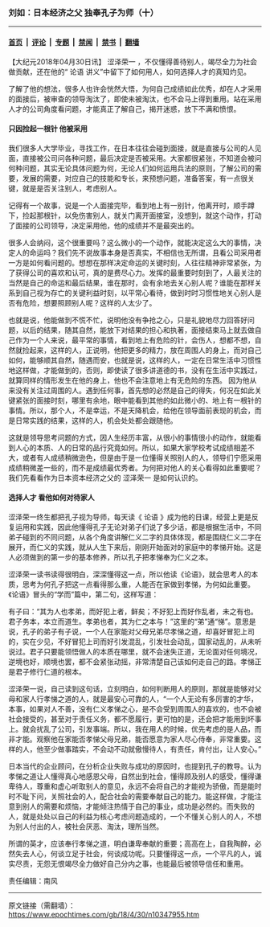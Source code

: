 ### 刘如：日本经济之父 独奉孔子为师（十）

---

#### [首页](../../../..?n10347955) &nbsp;|&nbsp; [评论](../../../../../epoch-comment?n10347955) &nbsp;|&nbsp; [专题](../../../../../epoch-special?n10347955) &nbsp;|&nbsp; [禁闻](../../../../../epoch-news?n10347955) &nbsp;|&nbsp; [禁书](../../../../../books?n10347955) &nbsp;|&nbsp; [翻墙](https://github.com/gfw-breaker/nogfw/blob/master/README.md?n10347955)


<div class="post_content" id="artbody" itemprop="articleBody">
 <!-- article content begin -->
 <p>
  【大纪元2018年04月30日讯】
  <ok href="https://www.epochtimes.com/gb/tag/%E6%B6%A9%E6%B3%BD%E8%8D%A3%E4%B8%80.html">
   涩泽荣一
  </ok>
  ，不仅懂得善待别人，竭尽全力为社会做贡献，还在他的“
  <ok href="https://www.epochtimes.com/gb/tag/%E8%AE%BA%E8%AF%AD.html">
   论语
  </ok>
  讲义”中留下了如何用人，如何选择人才的真知灼见。
 </p>
 <p>
  了解了他的想法，很多人也许会恍然大悟，为何自己成绩如此优秀，却在人才采用的面接后，被审查的领导淘汰了，即使未被淘汰，也不会马上得到重用。站在采用人才的公司角度看问题，才能真正了解自己，揭开迷惑，放下不满和愤恨。
 </p>
 <h4>
  <strong>
   只因捡起一根针
  </strong>
  <strong>
  </strong>
  <strong>
   他被采用
  </strong>
 </h4>
 <p>
  我们很多人大学毕业，寻找工作，在日本往往会碰到面接，就是直接与公司的人见面，直接被公司问各种问题，最后决定是否被采用。大家都很紧张，不知道会被问何种问题，其实无论具体问题为何，无论人们如何运用兵法的原则，了解公司的需要，发展的需要，对应自己的技能和专长，来预想问题，准备答案，有一点很关键，就是是否关注别人，考虑别人。
 </p>
 <p>
  记得有一个故事，说是一个人面接完毕，看到地上有一别针，他离开时，顺手蹲下，捡起那根针，以免伤害别人，就关门离开面接室，没想到，就这个动作，打动了面接的公司领导，决定采用他，他的成绩并不是最突出的。
 </p>
 <p>
  很多人会纳闷，这个很重要吗？这么微小的一个动作，就能决定这么大的事情，决定人的命运吗？我们先不说故事本身是否真实，不相信也无所谓，且看公司采用者一方是如何看问题的。想想在那样决定命运的关键时刻，人往往精神非常紧张，为了获得公司的喜欢和认可，真的是费尽心力。发挥的最重要时刻到了，人最关注的当然是自己的命运和最后结果，谁在那时，会有余地去关心别人呢？谁能在那样关系到自己视为存亡的关键利益时刻，以平常心看待，做到时时习惯性地关心别人是否有危险，想要照顾别人呢？这样的人太少了。
 </p>
 <p>
  也就是说，他能做到不慌不忙，说明他没有争抢之心，只是礼貌地尽力回答好问题，以后的结果，随其自然，能放下对结果的担心和执著，面接结束马上就去做自己作为一个人来说，最平常的事情，看到地上有危险的针，会伤人，想都不想，自然就捡起来，这样的人，正说明，他把更多的精力，放在周围人的身上，而对自己如何，能够顺其自然，随遇而安，也就是说，这样的人，一定在日常生活中习惯性地这样做，才能做到的，否则，即使读了很多讲道德的书，没有在生活中实践过，就算同样的情形发生在他的身上，他也不会注意地上有无危险的东西。 因为他从来没有关注过周围的人。遇到任何事，首先想的必然是自己的得失，何况在如此关键紧张的面接时刻，哪里有余地，眼中能看到其他的如此微小的、地上有一根针的事情。所以，那个人，不是幸运，不是天降机会，给他在领导面前表现的机会，而是日常实践的结果，这样的人，机会处处都会跟随他。
 </p>
 <p>
  这就是领导思考问题的方式，因人生经历丰富，从很小的事情很小的动作，就能看到人心的本质、人的日常的品行究竟如何。所以，如果大家学校考试成绩相差不大，或者有人成绩稍微逊色，但是由于是一位懂得关照别人的人，领导们宁愿采用成绩稍微差一些的，而不是成绩最优秀者。为何把对他人的关心看得如此重要呢？我们先看看作为日本资本经济之父的
  <ok href="https://www.epochtimes.com/gb/tag/%E6%B6%A9%E6%B3%BD%E8%8D%A3%E4%B8%80.html">
   涩泽荣一
  </ok>
  是如何认识的。
 </p>
 <h4>
  <strong>
   选择人才
  </strong>
  <strong>
  </strong>
  <strong>
   看他如何对待家人
   <br/>
  </strong>
 </h4>
 <p>
  涩泽荣一终生都把孔子视为导师，每天读《
  <ok href="https://www.epochtimes.com/gb/tag/%E8%AE%BA%E8%AF%AD.html">
   论语
  </ok>
  》成为他的日课，经营上更是反复运用和实践，因此他懂得孔子无论对弟子们说了多少话，都是根据生活中，不同弟子碰到的不同问题，从各个角度讲解仁义二字的具体体现，都是围绕仁义二字在展开，而仁义的实践，就从人生下来后，刚刚开始面对的家庭中的孝悌开始。这是人必须做到的第一步的基本修养，所以孔子把孝悌奉为仁义之本。
 </p>
 <p>
  涩泽荣一读书读得很明白，深深懂得这一点，所以他读《论语》，就会思考人的本质，思考为何孔子把这一点看得那么重，人能否在家做到孝悌，为何如此重要。《论语》冒头的“学而”篇中，第二句，这样写道：
 </p>
 <p>
  有子曰：“其为人也孝弟，而好犯上者，鲜矣；不好犯上而好作乱者，未之有也。君子务本，本立而道生。孝弟也者，其为仁之本与！”这里的“弟”通“悌”。意思是说，孔子的弟子有子说，一个人在家能对父母兄弟尽孝悌之道，却喜好冒犯上司的，实在少见，不好冒犯上司而好引发混乱，引发社会动乱，国家动乱的，从未听说过。君子只要能领悟做人的本质在哪里，就不会迷失正道，无论面对任何境况，逆境也好，顺境也罢，都不会紧张动摇，非常清楚自己该如何走自己的路。孝悌正是君子修行仁道的根本。
 </p>
 <p>
  涩泽荣一说，自己读到这句话，立刻明白，如何判断用人的原则，那就是能够对父母和家人行孝悌之道的人，就是最安心可靠的人，“一个人无论有多厉害的才华，本事，如果对人不善，没有仁义孝悌之心，是不会受到周围人的喜欢的，也不会被社会接受的，甚至对于责任义务，都不愿履行，更可怕的是，还会把才能用到坏事上。就会扰乱了公司，引发事端。所以，我在用人的时候，优先考虑的是人品，而非才能。观察他在家能否孝悌父母兄弟，能否愿意为家人尽心侍奉，非常重要。这样的人，他至少做事踏实，不会动不动就傲慢待人，有责任，肯付出，让人安心。”
 </p>
 <p>
  日本当代的企业顾问，在分析企业失败与成功的原因时，也提到孔子的教导。认为孝悌之道让人懂得真心地感恩父母，自然出到社会，懂得顾及别人的感受，懂得谦卑待人，尊重和虚心听取别人的意见，永远不会将自己的才能视为骄傲，而是能时时不耻下问，关照社会的人，配合社会的需要奉献自己的能力。能这样做，才能注意到别人的需要和烦恼，才能倾注热情于自己的事业，成功是必然的。而失败的人，就是处处以自己的利益为核心考虑问题造成的，一个不懂关心别人的人，不想为别人付出的人，被社会厌恶、淘汰，理所当然。
 </p>
 <p>
  所谓的英才，应该奉行孝悌之道，明白谦卑奉献的重要；高高在上，自我陶醉，必然失去人心，何谈立足于社会，何谈成功呢。只要懂得这一点，一个平凡的人，诚实尽责，无怨无恨竭尽全力做好自己分内之事，也能最后被领导信任和重用。
 </p>
 <p>
  责任编辑：南风
 </p>
 <!-- article content end -->
 <div id="below_article_ad">
 </div>
</div>


---

原文链接（需翻墙）：https://www.epochtimes.com/gb/18/4/30/n10347955.htm